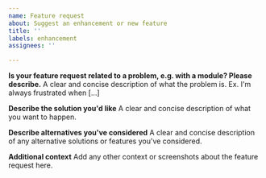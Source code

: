 ```yaml
---
name: Feature request
about: Suggest an enhancement or new feature
title: ''
labels: enhancement
assignees: ''

---
```


**Is your feature request related to a problem, e.g. with a module? Please describe.**
A clear and concise description of what the problem is. Ex. I'm always frustrated when [...]

**Describe the solution you'd like**
A clear and concise description of what you want to happen.

**Describe alternatives you've considered**
A clear and concise description of any alternative solutions or features you've considered.

**Additional context**
Add any other context or screenshots about the feature request here.
